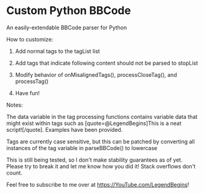 # Custom Python BBCode
An easily-extendable BBCode parser for Python

How to customize:

1. Add normal tags to the tagList list

2. Add tags that indicate following content should not be parsed to stopList

3. Modify behavior of onMisalignedTags(), processCloseTag(), and processTag()

4. Have fun!

Notes: 

The data variable in the tag processing functions contains variable data that might exist within tags such as [quote=@LegendBegins]This is a neat script![/quote]. Examples have been provided.

Tags are currently case sensitive, but this can be patched by converting all instances of the tag variable in parseBBCode() to lowercase

This is still being tested, so I don't make stability guarantees as of yet. Please try to break it and let me know how you did it! Stack overflows don't count.

Feel free to subscribe to me over at https://YouTube.com/LegendBegins!
